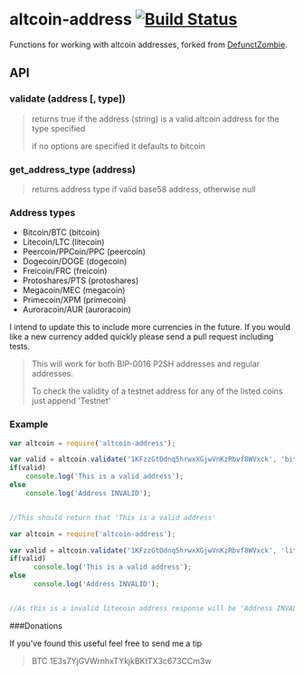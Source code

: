 # altcoin-address [![Build Status](https://secure.travis-ci.org/ryanralph/altcoin-address.png)](http://travis-ci.org/ryanralph/altcoin-address)
Functions for working with altcoin addresses, forked from [DefunctZombie](https://github.com/defunctzombie/bitcoin-address).

## API

### validate (address [, type])

> returns true if the address (string) is a valid altcoin address for the type specified
>
> if no options are specified it defaults to bitcoin

### get_address_type (address)

> returns address type if valid base58 address, otherwise null

### Address types

* Bitcoin/BTC  (bitcoin)
* Litecoin/LTC  (litecoin)
* Peercoin/PPCoin/PPC  (peercoin)
* Dogecoin/DOGE (dogecoin)
* Freicoin/FRC  (freicoin)
* Protoshares/PTS  (protoshares)
* Megacoin/MEC  (megacoin)
* Primecoin/XPM  (primecoin)
* Auroracoin/AUR (auroracoin)

I intend to update this to include more currencies in the future. If you would like a new currency added quickly please send a pull request including tests.

> This will work for both BIP-0016 P2SH addresses and regular addresses.
>
> To check the validity of a testnet address for any of the listed coins just append 'Testnet'

### Example

```javascript
var altcoin = require('altcoin-address');

var valid = altcoin.validate('1KFzzGtDdnq5hrwxXGjwVnKzRbvf8WVxck', 'bitcoin');
if(valid)
	console.log('This is a valid address');
else
	console.log('Address INVALID');


//This should return that 'This is a valid address'
```

```javascript
var altcoin = require('altcoin-address');

var valid = altcoin.validate('1KFzzGtDdnq5hrwxXGjwVnKzRbvf8WVxck', 'litecoinTestnet');
if(valid)
      console.log('This is a valid address');
else
      console.log('Address INVALID');


//As this is a invalid litecoin address response will be 'Address INVALID'
```

###Donations

If you've found this useful feel free to send me a tip
> BTC 1E3s7YjGVWrnhxTYkjkBKtTX3c673CCm3w

